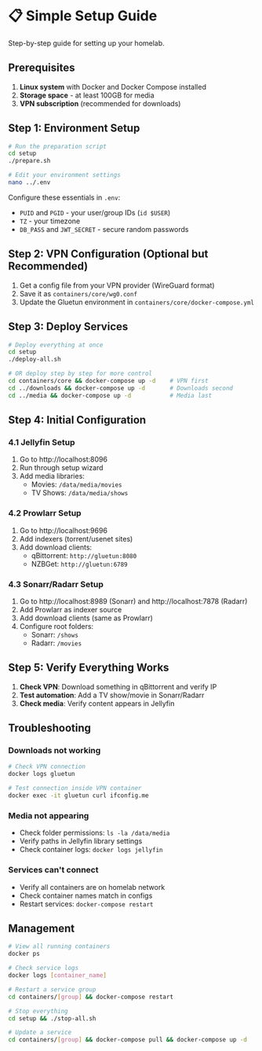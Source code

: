 # 📋 Simple Setup Guide

Step-by-step guide for setting up your homelab.

## Prerequisites

1. **Linux system** with Docker and Docker Compose installed
2. **Storage space** - at least 100GB for media
3. **VPN subscription** (recommended for downloads)

## Step 1: Environment Setup

```bash
# Run the preparation script
cd setup
./prepare.sh

# Edit your environment settings
nano ../.env
```

Configure these essentials in `.env`:
- `PUID` and `PGID` - your user/group IDs (`id $USER`)
- `TZ` - your timezone
- `DB_PASS` and `JWT_SECRET` - secure random passwords

## Step 2: VPN Configuration (Optional but Recommended)

1. Get a config file from your VPN provider (WireGuard format)
2. Save it as `containers/core/wg0.conf`
3. Update the Gluetun environment in `containers/core/docker-compose.yml`

## Step 3: Deploy Services

```bash
# Deploy everything at once
cd setup
./deploy-all.sh

# OR deploy step by step for more control
cd containers/core && docker-compose up -d    # VPN first
cd ../downloads && docker-compose up -d       # Downloads second
cd ../media && docker-compose up -d           # Media last
```

## Step 4: Initial Configuration

### 4.1 Jellyfin Setup
1. Go to http://localhost:8096
2. Run through setup wizard
3. Add media libraries:
   - Movies: `/data/media/movies`
   - TV Shows: `/data/media/shows`

### 4.2 Prowlarr Setup
1. Go to http://localhost:9696
2. Add indexers (torrent/usenet sites)
3. Add download clients:
   - qBittorrent: `http://gluetun:8080`
   - NZBGet: `http://gluetun:6789`

### 4.3 Sonarr/Radarr Setup
1. Go to http://localhost:8989 (Sonarr) and http://localhost:7878 (Radarr)
2. Add Prowlarr as indexer source
3. Add download clients (same as Prowlarr)
4. Configure root folders:
   - Sonarr: `/shows`
   - Radarr: `/movies`

## Step 5: Verify Everything Works

1. **Check VPN**: Download something in qBittorrent and verify IP
2. **Test automation**: Add a TV show/movie in Sonarr/Radarr
3. **Check media**: Verify content appears in Jellyfin

## Troubleshooting

### Downloads not working
```bash
# Check VPN connection
docker logs gluetun

# Test connection inside VPN container
docker exec -it gluetun curl ifconfig.me
```

### Media not appearing
- Check folder permissions: `ls -la /data/media`
- Verify paths in Jellyfin library settings
- Check container logs: `docker logs jellyfin`

### Services can't connect
- Verify all containers are on homelab network
- Check container names match in configs
- Restart services: `docker-compose restart`

## Management

```bash
# View all running containers
docker ps

# Check service logs
docker logs [container_name]

# Restart a service group
cd containers/[group] && docker-compose restart

# Stop everything
cd setup && ./stop-all.sh

# Update a service
cd containers/[group] && docker-compose pull && docker-compose up -d
```
